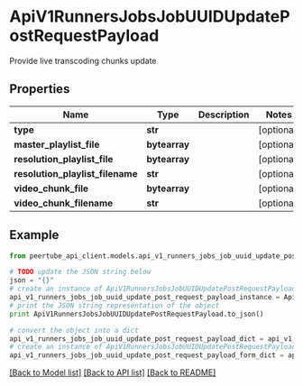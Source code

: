 # ApiV1RunnersJobsJobUUIDUpdatePostRequestPayload

Provide live transcoding chunks update

## Properties
Name | Type | Description | Notes
------------ | ------------- | ------------- | -------------
**type** | **str** |  | [optional] 
**master_playlist_file** | **bytearray** |  | [optional] 
**resolution_playlist_file** | **bytearray** |  | [optional] 
**resolution_playlist_filename** | **str** |  | [optional] 
**video_chunk_file** | **bytearray** |  | [optional] 
**video_chunk_filename** | **str** |  | [optional] 

## Example

```python
from peertube_api_client.models.api_v1_runners_jobs_job_uuid_update_post_request_payload import ApiV1RunnersJobsJobUUIDUpdatePostRequestPayload

# TODO update the JSON string below
json = "{}"
# create an instance of ApiV1RunnersJobsJobUUIDUpdatePostRequestPayload from a JSON string
api_v1_runners_jobs_job_uuid_update_post_request_payload_instance = ApiV1RunnersJobsJobUUIDUpdatePostRequestPayload.from_json(json)
# print the JSON string representation of the object
print ApiV1RunnersJobsJobUUIDUpdatePostRequestPayload.to_json()

# convert the object into a dict
api_v1_runners_jobs_job_uuid_update_post_request_payload_dict = api_v1_runners_jobs_job_uuid_update_post_request_payload_instance.to_dict()
# create an instance of ApiV1RunnersJobsJobUUIDUpdatePostRequestPayload from a dict
api_v1_runners_jobs_job_uuid_update_post_request_payload_form_dict = api_v1_runners_jobs_job_uuid_update_post_request_payload.from_dict(api_v1_runners_jobs_job_uuid_update_post_request_payload_dict)
```
[[Back to Model list]](../README.md#documentation-for-models) [[Back to API list]](../README.md#documentation-for-api-endpoints) [[Back to README]](../README.md)


